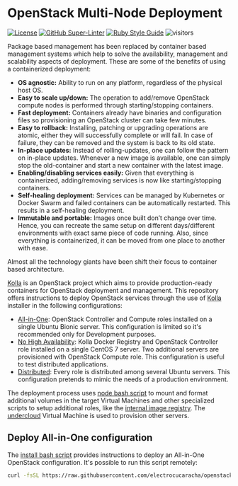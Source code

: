 # OpenStack Multi-Node Deployment
[![License](https://img.shields.io/badge/License-Apache%202.0-blue.svg)](https://opensource.org/licenses/Apache-2.0)
[![GitHub Super-Linter](https://github.com/electrocucaracha/openstack-multinode/workflows/Lint%20Code%20Base/badge.svg)](https://github.com/marketplace/actions/super-linter)
[![Ruby Style Guide](https://img.shields.io/badge/code_style-rubocop-brightgreen.svg)](https://github.com/rubocop/rubocop)
![visitors](https://visitor-badge.glitch.me/badge?page_id=electrocucaracha.openstack-multinode)

Package based management has been replaced by container based
management systems which help to solve the availability, management
and scalability aspects of deployment. These are some of the benefits
of using a containerized deployment:

* **OS agnostic:** Ability to run on any platform, regardless of the
physical host OS.
* **Easy to scale up/down:** The operation to add/remove OpenStack
compute nodes is performed through starting/stopping containers.
* **Fast deployment:** Containers already have binaries and
configuration files so provisioning an OpenStack cluster can take
few minutes.
* **Easy to rollback:** Installing, patching or upgrading operations
are atomic, either they will successfully complete or will fail. In
case of failure, they can be removed and the system is back to its old
state.
* **In-place updates:** Instead of rolling-updates, one can follow the
pattern on in-place updates. Whenever a new image is available, one
can simply stop the old-container and start a new container with the
latest image.
* **Enabling/disabling services easily:** Given that everything is
containerized, adding/removing services is now like starting/stopping
containers.
* **Self-healing deployment:** Services can be managed by Kubernetes
or Docker Swarm and failed containers can be automatically restarted.
This results in a self-healing deployment.
* **Immutable and portable:** Images once built don’t change over
time. Hence, you can recreate the same setup on different
days/different environments with exact same piece of code running.
Also, since everything is containerized, it can be moved from one
place to another with ease.

Almost all the technology giants have been shift their focus to
container based architecture.

[Kolla][1] is an OpenStack project which aims to provide
production-ready containers for OpenStack deployment and management.
This repository offers instructions to deploy OpenStack services
through the use of [Kolla][1] installer in the following
configurations:

* [All-in-One](samples/aio/): OpenStack Controller and Compute roles
installed on a single Ubuntu Bionic server. This configuration is
limited so it's recommended only for Development purposes.
* [No High Availability](samples/noha/): Kolla Docker Registry and
OpenStack Controller role installed on a single CentOS 7 server. Two
additional servers are provisioned with OpenStack Compute role. This
configuration is useful to test distributed applications.
* [Distributed](samples/distributed/): Every role is distributed among
several Ubuntu servers. This configuration pretends to mimic the needs
of a production environment.

The deployment process uses [node bash script](node.sh) to mount and
format additional volumes in the target Virtual Machines and other
specialized scripts to setup additional roles, like the
[internal image registry](registry.sh). The [undercloud](undercloud.sh)
Virtual Machine is used to provision other servers.

## Deploy All-in-One configuration

The [install bash script](install.sh) provides instructions to
deploy an All-in-One OpenStack configuration. It's possible to run
this script remotely:

```bash
curl -fsSL https://raw.githubusercontent.com/electrocucaracha/openstack-multinode/master/install.sh | OS_KOLLA_NETWORK_INTERFACE=eno1 bash
```

[1]: https://docs.openstack.org/kolla/latest/
